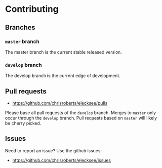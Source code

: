 # Contributing

## Branches

### `master` branch

The master branch is the current stable released version.

### `develop` branch

The develop branch is the current edge of development.

## Pull requests

* https://github.com/chrisroberts/elecksee/pulls

Please base all pull requests of the `develop` branch. Merges to
`master` only occur through the `develop` branch. Pull requests
based on `master` will likely be cherry picked.

## Issues

Need to report an issue? Use the github issues:

* https://github.com/chrisroberts/elecksee/issues
